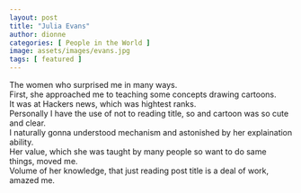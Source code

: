 ```yaml
---
layout: post
title: "Julia Evans"
author: dionne
categories: [ People in the World ]
image: assets/images/evans.jpg
tags: [ featured ]
---
```


The women who surprised me in many ways.<br />
First, she approached me to teaching some concepts drawing cartoons.<br />
It was at Hackers news, which was hightest ranks.<br />
Personally I have the use of not to reading title, so and cartoon was so cute and clear.<br />
I naturally gonna understood mechanism and astonished by her explaination ability.<br />
Her value, which she was taught by many people so want to do same things, moved me.<br />
Volume of her knowledge, that just reading post title is a deal of work, amazed me.<br />

<!-- neural network부터, 엄청 많은 도메인.  -->